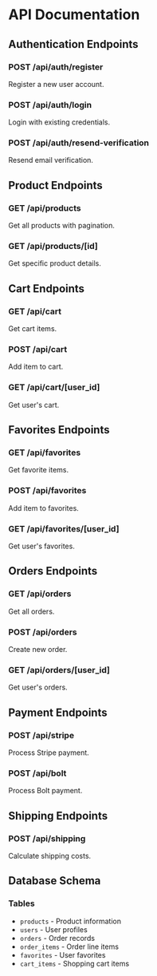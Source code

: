 # API Documentation

## Authentication Endpoints

### POST /api/auth/register

Register a new user account.

### POST /api/auth/login

Login with existing credentials.

### POST /api/auth/resend-verification

Resend email verification.

## Product Endpoints

### GET /api/products

Get all products with pagination.

### GET /api/products/[id]

Get specific product details.

## Cart Endpoints

### GET /api/cart

Get cart items.

### POST /api/cart

Add item to cart.

### GET /api/cart/[user_id]

Get user's cart.

## Favorites Endpoints

### GET /api/favorites

Get favorite items.

### POST /api/favorites

Add item to favorites.

### GET /api/favorites/[user_id]

Get user's favorites.

## Orders Endpoints

### GET /api/orders

Get all orders.

### POST /api/orders

Create new order.

### GET /api/orders/[user_id]

Get user's orders.

## Payment Endpoints

### POST /api/stripe

Process Stripe payment.

### POST /api/bolt

Process Bolt payment.

## Shipping Endpoints

### POST /api/shipping

Calculate shipping costs.

## Database Schema

### Tables

- `products` - Product information
- `users` - User profiles
- `orders` - Order records
- `order_items` - Order line items
- `favorites` - User favorites
- `cart_items` - Shopping cart items
